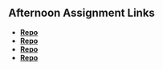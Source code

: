 ## Afternoon Assignment Links

* **[Repo](https://github.com/YouFoundTiffany/fs-journal)**
* **[Repo](https://github.com/YouFoundTiffany/lab-08082023)**
* **[Repo](https://github.com/YouFoundTiffany/lab-08092023)**
* **[Repo](https://github.com/YouFoundTiffany/Partner-Copy-Site)**
